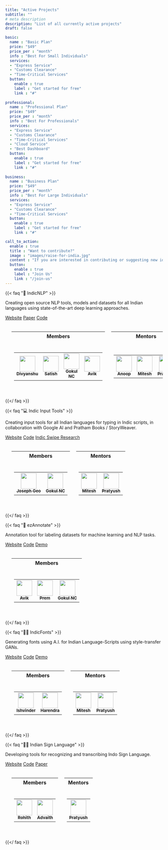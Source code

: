 ```yaml
---
title: "Active Projects"
subtitle: ""
# meta description
description: "List of all currently active projects"
draft: false

basic:
  name : "Basic Plan"
  price: "$49"
  price_per : "month"
  info : "Best For Small Individuals"
  services:
  - "Express Service"
  - "Customs Clearance"
  - "Time-Critical Services"
  button:
    enable : true
    label : "Get started for free"
    link : "#"
    
professional:
  name : "Professional Plan"
  price: "$49"
  price_per : "month"
  info : "Best For Professionals"
  services:
  - "Express Service"
  - "Customs Clearance"
  - "Time-Critical Services"
  - "Cloud Service"
  - "Best Dashboard"
  button:
    enable : true
    label : "Get started for free"
    link : "#"
    
business:
  name : "Business Plan"
  price: "$49"
  price_per : "month"
  info : "Best For Large Individuals"
  services:
  - "Express Service"
  - "Customs Clearance"
  - "Time-Critical Services"
  button:
    enable : true
    label : "Get started for free"
    link : "#"

call_to_action:
  enable : true
  title : "Want to contribute?"
  image : "images/raise-for-india.jpg"
  content : "If you are interested in contributing or suggesting new ideas or projects, you are more than welcome to join us!"
  button:
    enable : true
    label : "Join Us"
    link : "/join-us"
---
```




{{< faq "🤗 IndicNLP" >}}

Creating open source NLP tools, models and datasets for all Indian languages using state-of-the-art deep learning approaches.

<a href="http://indicnlp.ai4bharat.org" class="btn btn-primary btn-sm">Website</a>
<a href="https://indicnlp.ai4bharat.org/papers/arxiv2020_indicnlp_corpus.pdf" class="btn btn-primary btn-sm">Paper</a>
<a href="https://github.com/AI4Bharat" class="btn btn-primary btn-sm">Code</a>

<table style="border-collapse: inherit; border-spacing: 20px;">
  <tr><th>Members</th><th>Mentors</th></tr>
  <tr>
    <td>
      <table><tr>
        <td align="center"><a href="https://github.com/DivKakwani"><img src="https://avatars2.githubusercontent.com/u/2513455?v=4" width="50px;" class="rounded-circle"/><br /><sub><b>Divyanshu</b></sub></a></td>
        <td align="center"><a href="http://github.com/satti007"><img src="https://avatars0.githubusercontent.com/u/8908621?v=4" width="50px;" class="rounded-circle"/><br /><sub><b>Satish</b></sub></a></td>
        <td align="center"><a href="https://github.com/GokulNC"><img src="https://avatars0.githubusercontent.com/u/10559293?v=4" width="50px;" class="rounded-circle"/><br /><sub><b>Gokul NC</b></sub></a></td>
        <td align="center"><a href="https://github.com/react117"><img src="https://avatars0.githubusercontent.com/u/30906514?v=4" width="50px;" class="rounded-circle"/><br /><sub><b>Avik</b></sub></a></td>
      </tr></table>
    </td>
    <td>
      <table><tr>
        <td align="center"><a href="http://anoopk.in"><img src="https://avatars0.githubusercontent.com/u/2256602?v=4" width="50px;" class="rounded-circle"/><br /><sub><b>Anoop</b></sub></a></td>
        <td align="center"><a href="https://www.cse.iitm.ac.in/~miteshk"><img src="https://avatars0.githubusercontent.com/u/4814357?v=4" width="50px;" class="rounded-circle"/><br /><sub><b>Mitesh</b></sub></a></td>
        <td align="center"><a href="https://www.cse.iitm.ac.in/~pratyush"><img src="https://avatars0.githubusercontent.com/u/49815493?v=4" width="50px;" class="rounded-circle"/><br /><sub><b>Pratyush</b></sub></a></td>
      </tr></table>
    </td>
  </tr>
</table>

{{</ faq >}}

{{< faq "💻 Indic Input Tools" >}}

Creating input tools for all Indian languages for typing in Indic scripts, in collaboration with Google AI and Pratham Books / StoryWeaver.

<a href="http://transliteration.ai4bharat.org" class="btn btn-primary btn-sm">Website</a>
<a href="https://github.com/AI4Bharat/IndianNLP-Transliteration" class="btn btn-primary btn-sm">Code</a>
<a href="https://swipe.ai4bharat.org" class="btn btn-primary btn-sm">Indic Swipe Research</a>

<table style="border-collapse: inherit; border-spacing: 20px;">
  <tr><th>Members</th><th>Mentors</th></tr>
  <tr>
    <td>
      <table><tr>
        <td align="center"><a href="http://github.com/JosephGeoBenjamin"><img src="https://avatars0.githubusercontent.com/u/40231481?v=4" width="50px;" class="rounded-circle"/><br /><sub><b>Joseph Geo</b></sub></a></td>
        <td align="center"><a href="https://github.com/GokulNC"><img src="https://avatars0.githubusercontent.com/u/10559293?v=4" width="50px;" class="rounded-circle"/><br /><sub><b>Gokul NC</b></sub></a></td>
      </tr></table>
    </td>
    <td>
      <table><tr>
        <td align="center"><a href="https://www.cse.iitm.ac.in/~miteshk"><img src="https://avatars0.githubusercontent.com/u/4814357?v=4" width="50px;" class="rounded-circle"/><br /><sub><b>Mitesh</b></sub></a></td>
        <td align="center"><a href="https://www.cse.iitm.ac.in/~pratyush"><img src="https://avatars0.githubusercontent.com/u/49815493?v=4" width="50px;" class="rounded-circle"/><br /><sub><b>Pratyush</b></sub></a></td>
      </tr></table>
    </td>
  </tr>
</table>

{{</ faq >}}

{{< faq "🔨 ezAnnotate" >}}

Annotation tool for labeling datasets for machine learning and NLP tasks.

<a href="http://docs.ezannotate.ai4bharat.org" class="btn btn-primary btn-sm">Website</a>
<a href="https://github.com/AI4Bharat/ezAnnotate" class="btn btn-primary btn-sm">Code</a>
<a href="https://ezannotate.ai4bharat.org" class="btn btn-primary btn-sm">Demo</a>

<table style="border-collapse: inherit; border-spacing: 20px;">
  <tr><th>Members</th></tr>
  <tr>
    <td>
      <table><tr>
        <td align="center"><a href="https://github.com/react117"><img src="https://avatars0.githubusercontent.com/u/30906514?v=4" width="50px;" class="rounded-circle"/><br /><sub><b>Avik</b></sub></a></td>
        <td align="center"><a href="https://github.com/Prem-kumar27"><img src="https://avatars0.githubusercontent.com/u/14202523?v=4" width="50px;" class="rounded-circle"/><br /><sub><b>Prem</b></sub></a></td>
        <td align="center"><a href="https://github.com/GokulNC"><img src="https://avatars0.githubusercontent.com/u/10559293?v=4" width="50px;" class="rounded-circle"/><br /><sub><b>Gokul NC</b></sub></a></td>
      </tr></table>
    </td>
  </tr>
</table>

{{</ faq >}}

{{< faq "✍🏼 IndicFonts" >}}

Generating fonts using A.I. for Indian Language-Scripts using style-transfer GANs.

<a href="http://fonts.ai4bharat.org" class="btn btn-primary btn-sm">Website</a>
<a href="https://github.com/AI4Bharat/Fonts-for-Indian-Scripts" class="btn btn-primary btn-sm">Code</a>
<a href="https://demo.fonts.ai4bharat.org" class="btn btn-primary btn-sm">Demo</a>

<table style="border-collapse: inherit; border-spacing: 20px;">
  <tr><th>Members</th><th>Mentors</th></tr>
  <tr>
    <td>
      <table><tr>
        <td align="center"><a href="http://github.com/IshvinderSethi22"><img src="https://avatars0.githubusercontent.com/u/26191118?v=4" width="50px;" class="rounded-circle"/><br /><sub><b>Ishvinder</b></sub></a></td>
        <td align="center"><a href="https://github.com/S7309"><img src="https://avatars0.githubusercontent.com/u/36332337?v=4" width="50px;" class="rounded-circle"/><br /><sub><b>Harendra</b></sub></a></td>
      </tr></table>
    </td>
    <td>
      <table><tr>
        <td align="center"><a href="https://www.cse.iitm.ac.in/~miteshk"><img src="https://avatars0.githubusercontent.com/u/4814357?v=4" width="50px;" class="rounded-circle"/><br /><sub><b>Mitesh</b></sub></a></td>
        <td align="center"><a href="https://www.cse.iitm.ac.in/~pratyush"><img src="https://avatars0.githubusercontent.com/u/49815493?v=4" width="50px;" class="rounded-circle"/><br /><sub><b>Pratyush</b></sub></a></td>
      </tr></table>
    </td>
  </tr>
</table>

{{</ faq >}}

{{< faq "🖖🏼 Indian Sign Language" >}}

Developing tools for recognizing and transcribing Indo Sign Language.

<a href="http://sign-language.ai4bharat.org" class="btn btn-primary btn-sm">Website</a>
<a href="#" class="btn btn-primary btn-sm">Code</a>
<a href="https://dl.acm.org/doi/10.1145/3394171.3413528" class="btn btn-primary btn-sm">Paper</a>

<table style="border-collapse: inherit; border-spacing: 20px;">
  <tr><th>Members</th><th>Mentors</th></tr>
  <tr>
    <td>
      <table><tr>
        <td align="center"><a href="http://github.com/gRohith327"><img src="https://avatars0.githubusercontent.com/u/36641932?v=4" width="50px;" class="rounded-circle"/><br /><sub><b>Rohith</b></sub></a></td>
        <td align="center"><a href="https://github.com/ads28"><img src="https://avatars0.githubusercontent.com/u/36174577?v=4" width="50px;" class="rounded-circle"/><br /><sub><b>Advaith</b></sub></a></td>
      </tr></table>
    </td>
    <td>
      <table><tr>
        <td align="center"><a href="https://www.cse.iitm.ac.in/~pratyush"><img src="https://avatars0.githubusercontent.com/u/49815493?v=4" width="50px;" class="rounded-circle"/><br /><sub><b>Pratyush</b></sub></a></td>
      </tr></table>
    </td>
  </tr>
</table>

{{</ faq >}}

